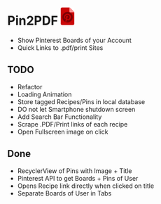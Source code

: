 #  Pin2PDF <img src="/doc/pin2pdf_logo.png" height="40"> 

* Show Pinterest Boards of your Account
* Quick Links to .pdf/print Sites


## TODO
* Refactor
* Loading Animation
* Store tagged Recipes/Pins in local database
* DO not let Smartphone shutdown screen
* Add Search Bar Functionality
* Scrape .PDF/Print links of each recipe
* Open Fullscreen image on click

## Done
* RecyclerView of Pins with Image + Title
* Pinterest API to get Boards + Pins of User
* Opens Recipe link directly when clicked on title
* Separate Boards of User in Tabs

